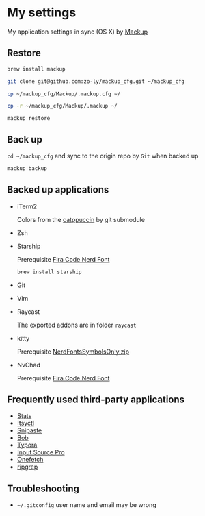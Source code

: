# My settings

My application settings in sync (OS X) by [Mackup](https://github.com/lra/mackup)

## Restore

```bash
brew install mackup
```

```bash
git clone git@github.com:zo-ly/mackup_cfg.git ~/mackup_cfg
```

```bash
cp ~/mackup_cfg/Mackup/.mackup.cfg ~/

cp -r ~/mackup_cfg/Mackup/.mackup ~/
```

```
mackup restore
```

## Back up

`cd ~/mackup_cfg` and sync to the origin repo by `Git` when backed up

```bash
mackup backup
```

## Backed up applications

- iTerm2

  Colors from the [catppuccin](https://github.com/catppuccin/iterm) by git submodule

- Zsh

- Starship

  Prerequisite [Fira Code Nerd Font](https://www.nerdfonts.com/font-downloads)

  ```bash
  brew install starship
  ```

- Git

- Vim

- Raycast

  The exported addons are in folder `raycast`

- kitty

  Prerequisite [NerdFontsSymbolsOnly.zip](https://github.com/ryanoasis/nerd-fonts/releases)

- NvChad

  Prerequisite [Fira Code Nerd Font](https://www.nerdfonts.com/font-downloads)

## Frequently used third-party applications

- [Stats](https://github.com/exelban/stats)
- [Itsyctl](https://www.mowglii.com/itsycal/)
- [Snipaste](https://www.snipaste.com/)
- [Bob](https://github.com/ripperhe/Bob/releases)
- [Typora](https://typora.io/)
- [Input Source Pro](https://inputsource.pro/zh-CN)
- [Onefetch](https://github.com/o2sh/onefetch)
- [ripgrep](https://github.com/BurntSushi/ripgrep)

## Troubleshooting

- `~/.gitconfig` user name and email may be wrong
